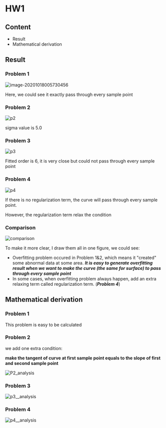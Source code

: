 # HW1 

## Content

- Result
- Mathematical derivation

## Result

### Problem 1

![image-20201018005730456](p1.png)

Here, we could see it exactly pass through every sample point



### Problem 2

![p2](p2.png)

sigma value is 5.0



### Problem 3

![p3](p3.png)

Fitted order is 6, it is very close but could not pass through every sample point



### Problem 4

![p4](p4.png)

If there is no regularization term, the curve will pass through every sample point.

However, the regularization term relax the condition



### Comparison

![comparison](comparison.png)

To make it more clear, I draw them all in one figure, we could see:

- Overfitting problem occured in Problem 1&2, which means it "created" some abnormal data at some area. ***It is easy to generate overfitting result when we want to make the curve (the same for surface) to pass through every sample point***
- In some cases, when overfitting problem always happen, add an extra relaxing term called regularization term. (***Problem 4***)



## Mathematical derivation

### Problem 1

This problem is easy to be calculated



### Problem 2

we add one extra condition: 

**make the tangent of curve at first sample point equals to the slope of first and second sample point**

![P2_analysis](P2_analysis.jpg)



### Problem 3

![p3__analysis](p3__analysis.jpg)



### Problem 4

![p4__analysis](p4__analysis.jpg)



